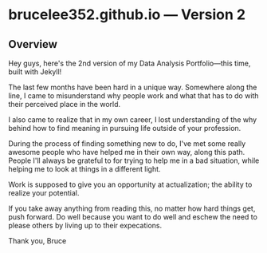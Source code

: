 # brucelee352.github.io — Version 2 

## Overview
Hey guys, here's the 2nd version of my Data Analysis Portfolio—this time, built with Jekyll! 

The last few months have been hard in a unique way. Somewhere along the line, I came to misunderstand why people work and what that has to do with their perceived place in the world. 

I also came to realize that in my own career, I lost understanding of the why behind how to find meaning in pursuing life outside of your profession. 

During the process of finding something new to do, I've met some really awesome people who have helped me in their own way, along this path. People I'll always be grateful to for trying to help me in a bad situation, while helping me to look at things in a different light. 

Work is supposed to give you an opportunity at actualization; the ability to realize your potential. 

If you take away anything from reading this, no matter how hard things get, push forward. Do well because you want to do well and eschew the need to please others by living up to their expecations. 

Thank you,
Bruce 
